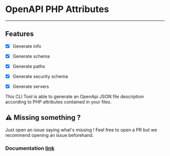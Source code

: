 # OpenAPI PHP Attributes

---

## Features

- [x] Generate info
- [x] Generate schema
- [x] Generate paths
- [x] Generate security schema
- [x] Generate servers


This CLI Tool is able to generate an OpenApi JSON file description according to PHP attributes contained in your files.


## ⚠️ Missing something ?
Just open an issue saying what's missing ! Feel free to open a PR but we recommend opening an issue beforehand. 


### Documentation [link](/docs)